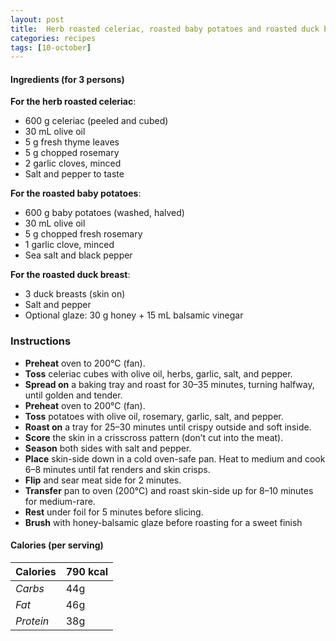 ```yaml
---
layout: post
title:  Herb roasted celeriac, roasted baby potatoes and roasted duck breast
categories: recipes
tags: [10-october]
---
```


#### Ingredients (for 3 persons)

**For the herb roasted celeriac**:
- 600 g celeriac (peeled and cubed)
- 30 mL olive oil
- 5 g fresh thyme leaves
- 5 g chopped rosemary
- 2 garlic cloves, minced
- Salt and pepper to taste

**For the roasted baby potatoes**:
- 600 g baby potatoes (washed, halved)
- 30 mL olive oil
- 5 g chopped fresh rosemary
- 1 garlic clove, minced
- Sea salt and black pepper

**For the roasted duck breast**:
- 3 duck breasts (skin on)
- Salt and pepper
- Optional glaze: 30 g honey + 15 mL balsamic vinegar

### Instructions

- **Preheat** oven to 200°C (fan).
- **Toss** celeriac cubes with olive oil, herbs, garlic, salt, and pepper.
- **Spread on** a baking tray and roast for 30–35 minutes, turning halfway, until golden and tender.
- **Preheat** oven to 200°C (fan).
- **Toss** potatoes with olive oil, rosemary, garlic, salt, and pepper.
- **Roast on** a tray for 25–30 minutes until crispy outside and soft inside.
- **Score** the skin in a crisscross pattern (don’t cut into the meat).
- **Season** both sides with salt and pepper.
- **Place** skin-side down in a cold oven-safe pan. Heat to medium and cook 6–8 minutes until fat renders and skin crisps.
- **Flip** and sear meat side for 2 minutes.
- **Transfer** pan to oven (200°C) and roast skin-side up for 8–10 minutes for medium-rare.
- **Rest** under foil for 5 minutes before slicing.
- **Brush** with honey-balsamic glaze before roasting for a sweet finish

#### Calories (per serving)

| **Calories** | 790 kcal |
| ----------- | ----------- |
| *Carbs* | 44g |
| *Fat* | 46g |
| *Protein* | 38g |